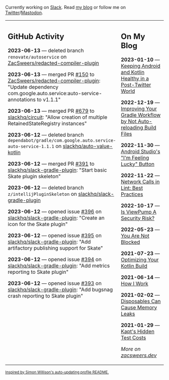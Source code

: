 Currently working on [Slack](https://slack.com/). Read [my blog](https://zacsweers.dev/) or follow me on [Twitter](https://twitter.com/ZacSweers)/[Mastodon](https://hachyderm.io/@ZacSweers).

<table><tr><td valign="top" width="60%">

## GitHub Activity
<!-- githubActivity starts -->
**2023-06-13** — deleted branch `renovate/autoservice` on [ZacSweers/redacted-compiler-plugin](https://github.com/ZacSweers/redacted-compiler-plugin)

**2023-06-13** — merged PR [#150](https://github.com/ZacSweers/redacted-compiler-plugin/pull/150) to [ZacSweers/redacted-compiler-plugin](https://github.com/ZacSweers/redacted-compiler-plugin): "Update dependency com.google.auto.service:auto-service-annotations to v1.1.1"

**2023-06-13** — merged PR [#679](https://github.com/slackhq/circuit/pull/679) to [slackhq/circuit](https://github.com/slackhq/circuit): "Allow creation of multiple RetainedStateRegistry instances"

**2023-06-12** — deleted branch `dependabot/gradle/com.google.auto.service-auto-service-1.1.1` on [slackhq/auto-value-kotlin](https://github.com/slackhq/auto-value-kotlin)

**2023-06-12** — merged PR [#391](https://github.com/slackhq/slack-gradle-plugin/pull/391) to [slackhq/slack-gradle-plugin](https://github.com/slackhq/slack-gradle-plugin): "Start basic Skate plugin skeleton"

**2023-06-12** — deleted branch `z/intellijPluginSkeleton` on [slackhq/slack-gradle-plugin](https://github.com/slackhq/slack-gradle-plugin)

**2023-06-12** — opened issue [#396](https://github.com/slackhq/slack-gradle-plugin/issues/396) on [slackhq/slack-gradle-plugin](https://github.com/slackhq/slack-gradle-plugin): "Create an icon for the Skate plugin"

**2023-06-12** — opened issue [#395](https://github.com/slackhq/slack-gradle-plugin/issues/395) on [slackhq/slack-gradle-plugin](https://github.com/slackhq/slack-gradle-plugin): "Add artifactory publishing support for Skate"

**2023-06-12** — opened issue [#394](https://github.com/slackhq/slack-gradle-plugin/issues/394) on [slackhq/slack-gradle-plugin](https://github.com/slackhq/slack-gradle-plugin): "Add metrics reporting to Skate plugin"

**2023-06-12** — opened issue [#393](https://github.com/slackhq/slack-gradle-plugin/issues/393) on [slackhq/slack-gradle-plugin](https://github.com/slackhq/slack-gradle-plugin): "Add bugsnag crash reporting to Skate plugin"
<!-- githubActivity ends -->
</td><td valign="top" width="40%">

## On My Blog
<!-- blog starts -->
**2023-01-10** — [Keeping Android and Kotlin Healthy in a Post-Twitter World](https://www.zacsweers.dev/keeping-android-healthy/)

**2022-12-19** — [Improving Your Gradle Workflow by Not Auto-reloading Build Files](https://www.zacsweers.dev/improving-your-workflow-by-not-auto-reloading-build-files/)

**2022-11-30** — [Android Studio's "I'm Feeling Lucky" Button](https://www.zacsweers.dev/android-studios-im-feeling-lucky-button/)

**2022-11-22** — [Network Calls in Lint: Best Practices](https://www.zacsweers.dev/network-calls-in-lint-best-practices/)

**2022-10-17** — [Is ViewPump A Security Risk?](https://www.zacsweers.dev/is-viewpump-a-security-risk/)

**2022-05-23** — [You Are Not Blocked](https://www.zacsweers.dev/you-are-not-blocked/)

**2021-07-23** — [Optimizing Your Kotlin Build](https://www.zacsweers.dev/optimizing-your-kotlin-build/)

**2021-06-14** — [How I Work](https://www.zacsweers.dev/how-i-work/)

**2021-02-02** — [Disposables Can Cause Memory Leaks](https://www.zacsweers.dev/disposables-can-cause-memory-leaks/)

**2021-01-29** — [Kapt's Hidden Test Costs](https://www.zacsweers.dev/kapts-hidden-test-costs/)
<!-- blog ends -->
_More on [zacsweers.dev](https://zacsweers.dev/)_
</td></tr></table>

<sub><a href="https://simonwillison.net/2020/Jul/10/self-updating-profile-readme/">Inspired by Simon Willison's auto-updating profile README.</a></sub>